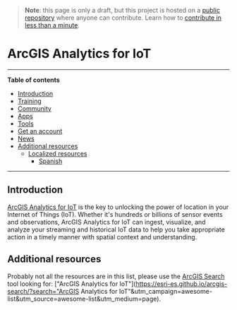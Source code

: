> **Note**: this page is only a draft, but this project is hosted on a [public repository](https://github.com/hhkaos/awesome-arcgis) where anyone can contribute. Learn how to [contribute in less than a minute](https://github.com/hhkaos/awesome-arcgis/blob/master/CONTRIBUTING.md#contributions).

# ArcGIS Analytics for IoT

---

<!-- START doctoc generated TOC please keep comment here to allow auto update -->
<!-- DON'T EDIT THIS SECTION, INSTEAD RE-RUN doctoc TO UPDATE -->
**Table of contents**

- [Introduction](#introduction)
- [Training](#training)
- [Community](#community)
- [Apps](#apps)
- [Tools](#tools)
- [Get an account](#get-an-account)
- [News](#news)
- [Additional resources](#additional-resources)
  - [Localized resources](#localized-resources)
    - [Spanish](#spanish)

<!-- END doctoc generated TOC please keep comment here to allow auto update -->

---

## Introduction

[ArcGIS Analytics for IoT](https://www.esri.com/en-us/landing-page/product/2018/arcgis-analytics-for-iot) is the key to unlocking the power of location in your Internet of Things (IoT). Whether it's hundreds or billions of sensor events and observations, ArcGIS Analytics for IoT can ingest, visualize, and analyze your streaming and historical IoT data to help you take appropriate action in a timely manner with spatial context and understanding.

## Additional resources

Probably not all the resources are in this list, please use the [ArcGIS Search](https://esri-es.github.io/arcgis-search/) tool looking for: ["ArcGIS Analytics for IoT"](https://esri-es.github.io/arcgis-search/?search="ArcGIS Analytics for IoT"&utm_campaign=awesome-list&utm_source=awesome-list&utm_medium=page).
